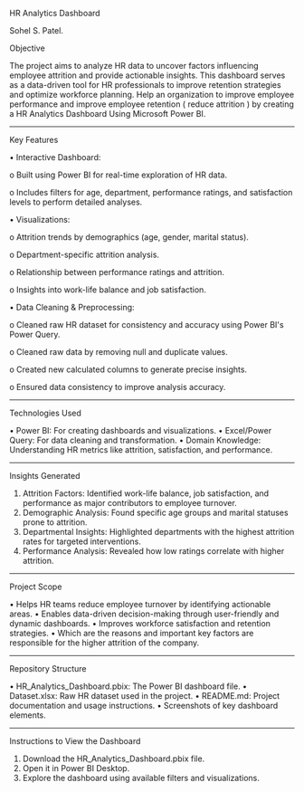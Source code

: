 HR Analytics Dashboard

Sohel S. Patel.

Objective

The project aims to analyze HR data to uncover factors influencing employee attrition and provide actionable insights. This dashboard serves as a data-driven tool for HR professionals to improve retention strategies and optimize workforce planning.
Help an organization to improve employee performance and improve employee retention ( reduce attrition ) by creating a HR Analytics Dashboard Using Microsoft Power BI.

________________________________________

Key Features

•	Interactive Dashboard:

o	Built using Power BI for real-time exploration of HR data.

o	Includes filters for age, department, performance ratings, and satisfaction levels to perform detailed analyses.

•	Visualizations:

o	Attrition trends by demographics (age, gender, marital status).

o	Department-specific attrition analysis.

o	Relationship between performance ratings and attrition.

o	Insights into work-life balance and job satisfaction.

•	Data Cleaning & Preprocessing:

o	Cleaned raw HR dataset for consistency and accuracy using Power BI's Power Query.

o	Cleaned raw data by removing null and duplicate values.

o	Created new calculated columns to generate precise insights.

o	Ensured data consistency to improve analysis accuracy.

________________________________________

Technologies Used

•	Power BI: For creating dashboards and visualizations.
•	Excel/Power Query: For data cleaning and transformation.
•	Domain Knowledge: Understanding HR metrics like attrition, satisfaction, and performance.
________________________________________

Insights Generated

1.	Attrition Factors: Identified work-life balance, job satisfaction, and performance as major contributors to employee turnover.
2.	Demographic Analysis: Found specific age groups and marital statuses prone to attrition.
3.	Departmental Insights: Highlighted departments with the highest attrition rates for targeted interventions.
4.	Performance Analysis: Revealed how low ratings correlate with higher attrition.
________________________________________

Project Scope

•	Helps HR teams reduce employee turnover by identifying actionable areas.
•	Enables data-driven decision-making through user-friendly and dynamic dashboards.
•	Improves workforce satisfaction and retention strategies.
•	Which are the reasons and important key factors are responsible for the higher attrition of the company.
________________________________________

Repository Structure

•	HR_Analytics_Dashboard.pbix: The Power BI dashboard file.
•	Dataset.xlsx: Raw HR dataset used in the project.
•	README.md: Project documentation and usage instructions.
•	Screenshots of key dashboard elements.
________________________________________

Instructions to View the Dashboard

1.	Download the HR_Analytics_Dashboard.pbix file.
2.	Open it in Power BI Desktop.
3.	Explore the dashboard using available filters and visualizations.

